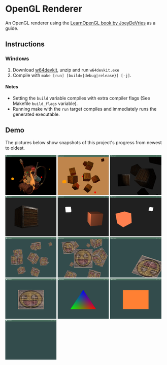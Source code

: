 # OpenGL Renderer
An OpenGL renderer using the [LearnOpenGL book by JoeyDeVries](https://learnopengl.com/) as a guide.
## Instructions
### Windows
1. Download [w64devkit](https://github.com/skeeto/w64devkit/releases), unzip and run ``w64devkit.exe``
2. Compile with `make [run] [build={debug|release}] [-j]`.

#### Notes
- Setting the `build` variable compiles with extra compiler flags (See Makefile `build_flags` variable).
- Running make with the `run` target compiles and immediately runs the generated executable.
## Demo
The pictures below show snapshots of this project's progress from newest to oldest.
<div float="center">
  <img width="32%" src="screenshots/12 model loading.png" alt="Model Loading section (Mesh & Model chapters) screenshot" />
  <img width="32%" src="screenshots/11 multiple lights.png" alt="Multiple Lights chapter screenshot" />
  <img width="32%" src="screenshots/10 light casters.png" alt="Light Casters chapter screenshot" />
</div>
<div float="center">
  <img width="32%" src="screenshots/9 lighting maps.png" alt="Lighting Maps chapter screenshot" />
  <img width="32%" src="screenshots/8 basic lighting.png" alt="Basic Lighting chapter screenshot" />
  <img width="32%" src="screenshots/7 colors.png" alt="Colors chapter screenshot" />
</div>
<div float="center">
  <img width="32%" src="screenshots/6 cameras.png" alt="Cameras chapter screenshot" />
  <img width="32%" src="screenshots/5 coordinate systems.png" alt="Coordinate Systems chapter screenshot" />
  <img width="32%" src="screenshots/4 transformations.png" alt="Transformations chapter screenshot" />
</div>
<div float="center">
  <img width="32%" src="screenshots/3 textures.png" alt="Textures chapter screenshot" />
  <img width="32%" src="screenshots/2 shaders.png" alt="Shaders chapter screenshot" />
  <img width="32%" src="screenshots/1 hello triangle.png" alt="Hello Triangle chapter screenshot" />
</div>
<div float="center">
  <img width="32%" src="screenshots/0 hello window.png" alt="Hello Window chapter screenshot" />
</div>
